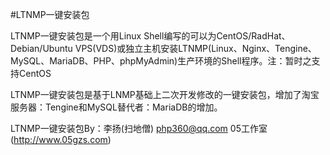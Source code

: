 #LTNMP一键安装包

LTNMP一键安装包是一个用Linux Shell编写的可以为CentOS/RadHat、Debian/Ubuntu VPS(VDS)或独立主机安装LTNMP(Linux、Nginx、Tengine、MySQL、MariaDB、PHP、phpMyAdmin)生产环境的Shell程序。注：暂时之支持CentOS

LTNMP一键安装包是基于LNMP基础上二次开发修改的一键安装包，增加了淘宝服务器：Tengine和MySQL替代者：MariaDB的增加。

LTNMP一键安装包By：李扬(扫地僧) <php360@qq.com>  05工作室(http://www.05gzs.com)
